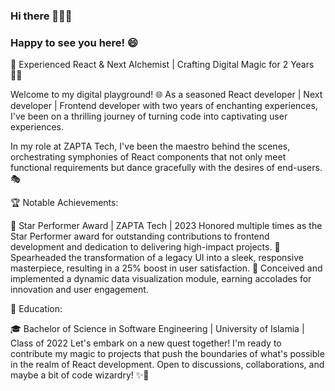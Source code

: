### Hi there 👋👋👋

### Happy to see you here! 😄

🚀 Experienced React & Next Alchemist | Crafting Digital Magic for 2 Years 🧙‍♂️

Welcome to my digital playground! 🌐 As a seasoned React developer | Next developer | Frontend developer with two years of enchanting experiences, I've been on a thrilling journey of turning code into captivating user experiences.

In my role at ZAPTA Tech, I've been the maestro behind the scenes, orchestrating symphonies of React components that not only meet functional requirements but dance gracefully with the desires of end-users. 🎭

🏆 Notable Achievements:

🌟 Star Performer Award | ZAPTA Tech | 2023
 Honored multiple times as the Star Performer award for outstanding contributions to frontend development and dedication to delivering high-impact projects.
🚀 Spearheaded the transformation of a legacy UI into a sleek, responsive masterpiece, resulting in a 25% boost in user satisfaction.
🌈 Conceived and implemented a dynamic data visualization module, earning accolades for innovation and user engagement.

📜 Education:

🎓 Bachelor of Science in Software Engineering | University of Islamia | Class of 2022
Let's embark on a new quest together! I'm ready to contribute my magic to projects that push the boundaries of what's possible in the realm of React development. Open to discussions, collaborations, and maybe a bit of code wizardry! ✨🚀
